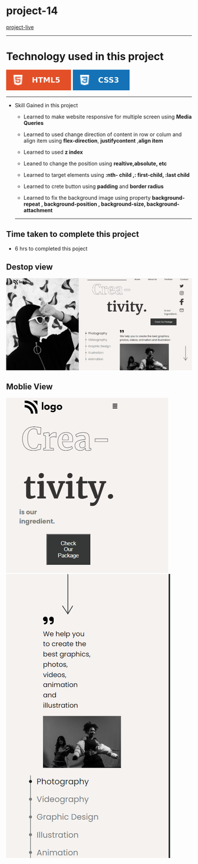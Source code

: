 # project-14 #
[project-live](https://fswd-project14.netlify.app)
   - - - -
 # Technology used in this project #
  ![html](./image/html.svg) ![css](./image/css.svg) 

   - - - - 
* Skill Gained in this project
  * Learned to make website responsive for multiple screen using __Media Queries__
  * Learned to used change direction of content in row or colum  and align item  using 
  __flex-direction__, __justifycontent__
  ,__align item__
  * Learned to used  __z index__
  *  Leaned to  change the position using __realtive,absolute, etc__
   * Learned to target elements using __:nth- child ,: first-child, :last child__
  * Learned to crete button using
  __padding__  and __border radius__
  
  * Learned to fix the background image using property __background-repeat , background-position , background-size, background-attachment__
   - - - -
 ## Time taken to complete this project ##
 * 6 hrs  to completed this poject
 
 ## Destop view ##
 
 ![picture](./image/destopscreen.png) 

 ## Moblie View
 ![picture](./image/mobilescreen1.png)
 ![picture](./image/mobilescreen2.png)
 

